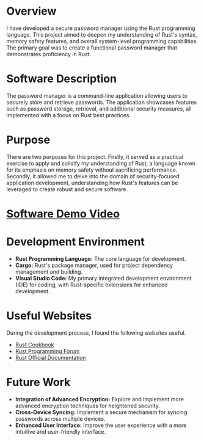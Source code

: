 # Overview

I have developed a secure password manager using the Rust programming language. This project aimed to deepen my understanding of Rust's syntax, memory safety features, and overall system-level programming capabilities. The primary goal was to create a functional password manager that demonstrates proficiency in Rust.

# Software Description

The password manager is a command-line application allowing users to securely store and retrieve passwords. The application showcases features such as password storage, retrieval, and additional security measures, all implemented with a focus on Rust best practices.

# Purpose

There are two purposes for this project. Firstly, it served as a practical exercise to apply and solidify my understanding of Rust, a language known for its emphasis on memory safety without sacrificing performance. Secondly, it allowed me to delve into the domain of security-focused application development, understanding how Rust's features can be leveraged to create robust and secure software.

# [Software Demo Video](https://youtu.be/9EAwAH4rBw0)



# Development Environment


- **Rust Programming Language:** The core language for development.
- **Cargo:** Rust's package manager, used for project dependency management and building.
- **Visual Studio Code:** My primary integrated development environment (IDE) for coding, with Rust-specific extensions for enhanced development.

# Useful Websites

During the development process, I found the following websites useful.

- [Rust Cookbook](https://rust-lang-nursery.github.io/rust-cookbook/)
- [Rust Programming Forum](https://users.rust-lang.org/)
- [Rust Official Documentation](https://doc.rust-lang.org/)

# Future Work

- **Integration of Advanced Encryption:** Explore and implement more advanced encryption techniques for heightened security.
- **Cross-Device Syncing:** Implement a secure mechanism for syncing passwords across multiple devices.
- **Enhanced User Interface:** Improve the user experience with a more intuitive and user-friendly interface.